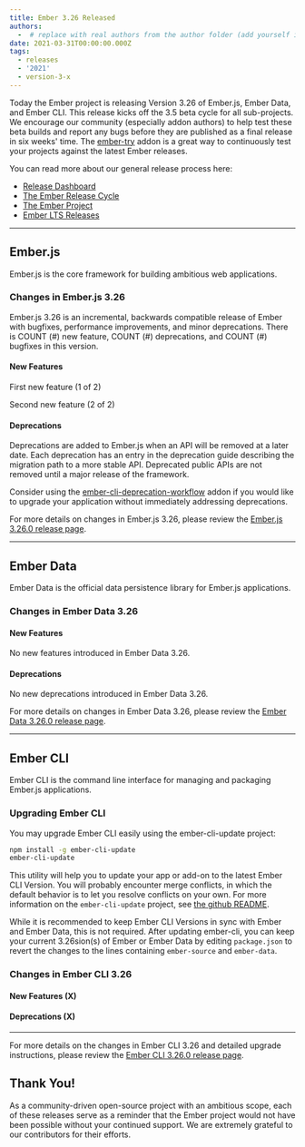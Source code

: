 ```yaml
---
title: Ember 3.26 Released
authors:
  -  # replace with real authors from the author folder (add yourself if you're not there)
date: 2021-03-31T00:00:00.000Z
tags:
  - releases
  - '2021'
  - version-3-x
---
```


Today the Ember project is releasing Version 3.26 of Ember.js, Ember Data, and Ember CLI. This release kicks off the 3.5 beta cycle for all sub-projects. We encourage our community (especially addon authors) to help test these beta builds and report any bugs before they are published as a final release in six weeks' time. The [ember-try](https://github.com/ember-cli/ember-try) addon is a great way to continuously test your projects against the latest Ember releases.

You can read more about our general release process here:

- [Release Dashboard](http://emberjs.com/releases/)
- [The Ember Release Cycle](http://emberjs.com/blog/2013/09/06/new-ember-release-process.html)
- [The Ember Project](http://emberjs.com/blog/2015/06/16/ember-project-at-2-0.html)
- [Ember LTS Releases](http://emberjs.com/blog/2016/02/25/announcing-embers-first-lts.html)

---

## Ember.js

Ember.js is the core framework for building ambitious web applications.

### Changes in Ember.js 3.26

Ember.js 3.26 is an incremental, backwards compatible release of Ember with bugfixes, performance improvements, and minor deprecations. There is COUNT (#) new feature, COUNT (#) deprecations, and COUNT (#) bugfixes in this version.

#### New Features

First new feature (1 of 2)

Second new feature (2 of 2)

#### Deprecations

Deprecations are added to Ember.js when an API will be removed at a later date. Each deprecation has an entry in the deprecation guide describing the migration path to a more stable API. Deprecated public APIs are not removed until a major release of the framework.

Consider using the [ember-cli-deprecation-workflow](https://github.com/mixonic/ember-cli-deprecation-workflow) addon if you would like to upgrade your application without immediately addressing deprecations.

For more details on changes in Ember.js 3.26, please review the [Ember.js 3.26.0 release page](https://github.com/emberjs/ember.js/releases/tag/v3.26.0).

---

## Ember Data

Ember Data is the official data persistence library for Ember.js applications.

### Changes in Ember Data 3.26

#### New Features

No new features introduced in Ember Data 3.26.

#### Deprecations

No new deprecations introduced in Ember Data 3.26.

For more details on changes in Ember Data 3.26, please review the
[Ember Data 3.26.0 release page](https://github.com/emberjs/data/releases/tag/v3.26.0).

---

## Ember CLI

Ember CLI is the command line interface for managing and packaging Ember.js applications.

### Upgrading Ember CLI

<!--alex ignore easy-->
You may upgrade Ember CLI easily using the ember-cli-update project:

```bash
npm install -g ember-cli-update
ember-cli-update
```

This utility will help you to update your app or add-on to the latest Ember CLI Version. You will probably encounter merge conflicts, in which the default behavior is to let you resolve conflicts on your own. For more information on the `ember-cli-update` project, see [the github README](https://github.com/ember-cli/ember-cli-update).

While it is recommended to keep Ember CLI Versions in sync with Ember and Ember Data, this is not required. After updating ember-cli, you can keep your current 3.26sion(s) of Ember or Ember Data by editing `package.json` to revert the changes to the lines containing `ember-source` and `ember-data`.

### Changes in Ember CLI 3.26

#### New Features (X)

#### Deprecations (X)

---

For more details on the changes in Ember CLI 3.26 and detailed upgrade
instructions, please review the [Ember CLI  3.26.0 release page](https://github.com/ember-cli/ember-cli/releases/tag/v3.26.0).

## Thank You!

As a community-driven open-source project with an ambitious scope, each of these releases serve as a reminder that the Ember project would not have been possible without your continued support. We are extremely grateful to our contributors for their efforts.
